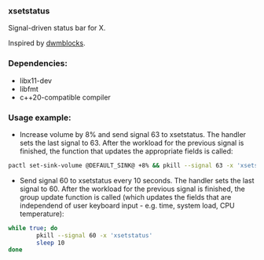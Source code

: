 ### xsetstatus
Signal-driven status bar for X.

Inspired by [dwmblocks](https://github.com/torrinfail/dwmblocks).

### Dependencies:
+ libx11-dev
+ libfmt
+ c++20-compatible compiler

### Usage example:

* Increase volume by 8% and send signal 63 to xsetstatus. The handler sets the last signal to 63. After the workload for the previous signal is finished, the function that updates the appropriate fields is called:
```bash
pactl set-sink-volume @DEFAULT_SINK@ +8% && pkill --signal 63 -x 'xsetstatus'
```

* Send signal 60 to xsetstatus every 10 seconds. The handler sets the last signal to 60. After the workload for the previous signal is finished, the group update function is called (which updates the fields that are independend of user keyboard input - e.g. time, system load, CPU temperature):
```bash
while true; do
        pkill --signal 60 -x 'xsetstatus'
        sleep 10
done
```
